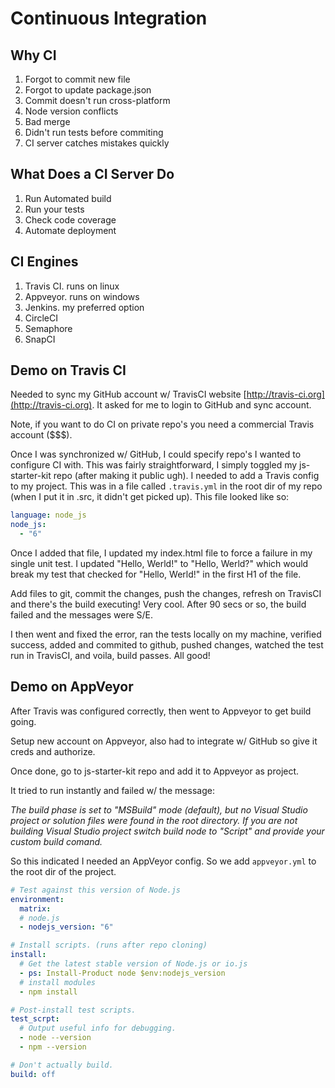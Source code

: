 # Continuous Integration

## Why CI

1. Forgot to commit new file
1. Forgot to update package.json
1. Commit doesn't run cross-platform
1. Node version conflicts
1. Bad merge
1. Didn't run tests before commiting
1. CI server catches mistakes quickly

## What Does a CI Server Do

1. Run Automated build
1. Run your tests
1. Check code coverage
1. Automate deployment

## CI Engines

1. Travis CI. runs on linux
1. Appveyor. runs on windows
1. Jenkins. my preferred option
1. CircleCI
1. Semaphore
1. SnapCI

## Demo on Travis CI

Needed to sync my GitHub account w/ TravisCI website [http://travis-ci.org](http://travis-ci.org). It asked for me to login to GitHub and sync account.

Note, if you want to do CI on private repo's you need a commercial Travis account ($$$).

Once I was synchronized w/ GitHub, I could specify repo's I wanted to configure CI with. This was fairly straightforward, I simply toggled my js-starter-kit repo (after making it public ugh). I needed to add a Travis config to my project. This was in a file called ```.travis.yml``` in the root dir of my repo (when I put it in .src, it didn't get picked up). This file looked like so:

```yaml
language: node_js
node_js:
  - "6"
```

Once I added that file, I updated my index.html file to force a failure in my single unit test. I updated "Hello, Werld!" to "Hello, Werld?" which would break my test that checked for "Hello, Werld!" in the first H1 of the file.

Add files to git, commit the changes, push the changes, refresh on TravisCI and there's the build executing! Very cool. After 90 secs or so, the build failed and the messages were S/E.

I then went and fixed the error, ran the tests locally on my machine, verified success, added and commited to github, pushed changes, watched the test run in TravisCI, and voila, build passes. All good!

## Demo on AppVeyor

After Travis was configured correctly, then went to Appveyor to get build going.

Setup new account on Appveyor, also had to integrate w/ GitHub so give it creds and authorize.

Once done, go to js-starter-kit repo and add it to Appveyor as project.

It tried to run instantly and failed w/ the message:

*The build phase is set to "MSBuild" mode (default), but no Visual Studio project or solution files were found in the root directory. If you are not building Visual Studio project switch build node to "Script" and provide your custom build comand.*

So this indicated I needed an AppVeyor config. So we add ```appveyor.yml``` to the root dir of the project.

```yaml
# Test against this version of Node.js
environment:
  matrix:
  # node.js
  - nodejs_version: "6"

# Install scripts. (runs after repo cloning)
install:
  # Get the latest stable version of Node.js or io.js
  - ps: Install-Product node $env:nodejs_version
  # install modules
  - npm install

# Post-install test scripts.
test_scrpt:
  # Output useful info for debugging.
  - node --version
  - npm --version

# Don't actually build.
build: off
```